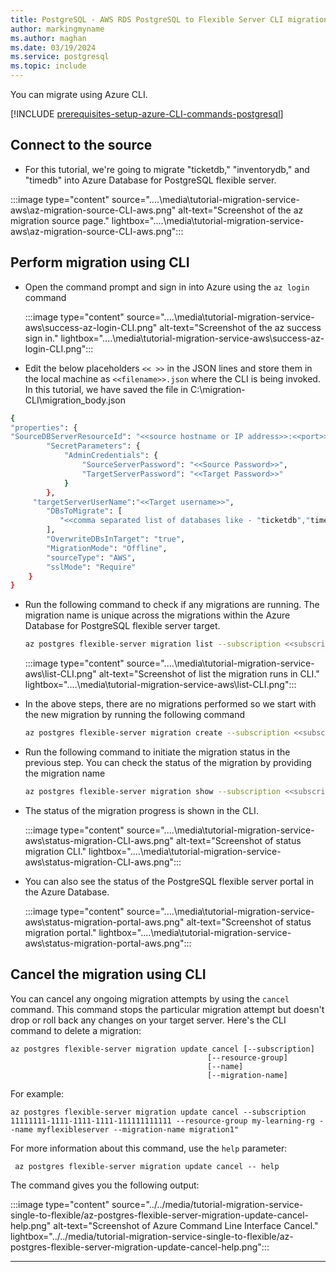 ```yaml
---
title: PostgreSQL - AWS RDS PostgreSQL to Flexible Server CLI migration
author: markingmyname
ms.author: maghan
ms.date: 03/19/2024
ms.service: postgresql
ms.topic: include
---
```


You can migrate using Azure CLI.

[!INCLUDE [prerequisites-setup-azure-CLI-commands-postgresql](../prerequisites/prerequisites-setup-azure-cli-commands-postgresql.md)]

## Connect to the source

- For this tutorial, we're going to migrate "ticketdb," "inventorydb," and "timedb" into Azure Database for PostgreSQL flexible server.

:::image type="content" source="..\..\media\tutorial-migration-service-aws\az-migration-source-CLI-aws.png" alt-text="Screenshot of the az migration source page." lightbox="..\..\media\tutorial-migration-service-aws\az-migration-source-CLI-aws.png":::

## Perform migration using CLI

- Open the command prompt and sign in into Azure using the `az login` command

    :::image type="content" source="..\..\media\tutorial-migration-service-aws\success-az-login-CLI.png" alt-text="Screenshot of the az success sign in." lightbox="..\..\media\tutorial-migration-service-aws\success-az-login-CLI.png":::

- Edit the below placeholders `<< >>` in the JSON lines and store them in the local machine as `<<filename>>.json` where the CLI is being invoked. In this tutorial, we have saved the file in C:\migration-CLI\migration_body.json

```bash
{
"properties": {
"SourceDBServerResourceId": "<<source hostname or IP address>>:<<port>>@<<username>>",
        "SecretParameters": {
            "AdminCredentials": {
                "SourceServerPassword": "<<Source Password>>",
                "TargetServerPassword": "<<Target Password>>"
            }
        },
     "targetServerUserName":"<<Target username>>",
        "DBsToMigrate": [
           "<<comma separated list of databases like - "ticketdb","timedb","inventorydb">>"
        ],
        "OverwriteDBsInTarget": "true",
        "MigrationMode": "Offline",
        "sourceType": "AWS",
        "sslMode": "Require"
    }
}
```

- Run the following command to check if any migrations are running. The migration name is unique across the migrations within the Azure Database for PostgreSQL flexible server target.

    ```bash
    az postgres flexible-server migration list --subscription <<subscription ID>> --resource-group <<resource group name>> --name <<Name of the Flexible  Server>> --filter All
    ```

    :::image type="content" source="..\..\media\tutorial-migration-service-aws\list-CLI.png" alt-text="Screenshot of list the migration runs in CLI." lightbox="..\..\media\tutorial-migration-service-aws\list-CLI.png":::

- In the above steps, there are no migrations performed so we start with the new migration by running the following command

    ```bash
    az postgres flexible-server migration create --subscription <<subscription ID>> --resource-group <<resource group name>> --name <<Name of the Flexible Server>> --migration-name <<Unique Migration Name>> --migration-option ValidateAndMigrate --properties "C:\migration-cli\migration_body.json"
    ```

- Run the following command to initiate the migration status in the previous step. You can check the status of the migration by providing the migration name

    ```bash
    az postgres flexible-server migration show --subscription <<subscription ID>> --resource-group <<resource group name>> --name <<Name of the Flexible Server>> --migration-name <<Migration ID>>
    ```

- The status of the migration progress is shown in the CLI.

    :::image type="content" source="..\..\media\tutorial-migration-service-aws\status-migration-CLI-aws.png" alt-text="Screenshot of status migration CLI." lightbox="..\..\media\tutorial-migration-service-aws\status-migration-CLI-aws.png":::

- You can also see the status of the PostgreSQL flexible server portal in the Azure Database.

    :::image type="content" source="..\..\media\tutorial-migration-service-aws\status-migration-portal-aws.png" alt-text="Screenshot of status migration portal." lightbox="..\..\media\tutorial-migration-service-aws\status-migration-portal-aws.png":::

## Cancel the migration using CLI

You can cancel any ongoing migration attempts by using the `cancel` command. This command stops the particular migration attempt but doesn't drop or roll back any changes on your target server. Here's the CLI command to delete a migration:

```azurecli
az postgres flexible-server migration update cancel [--subscription]
                                            [--resource-group]
                                            [--name]
                                            [--migration-name]
```

For example:

```azurecli-interactive
az postgres flexible-server migration update cancel --subscription 11111111-1111-1111-1111-111111111111 --resource-group my-learning-rg --name myflexibleserver --migration-name migration1"
```

For more information about this command, use the `help` parameter:

```azurecli-interactive
 az postgres flexible-server migration update cancel -- help
 ```

The command gives you the following output:

:::image type="content" source="../../media/tutorial-migration-service-single-to-flexible/az-postgres-flexible-server-migration-update-cancel-help.png" alt-text="Screenshot of Azure Command Line Interface Cancel." lightbox="../../media/tutorial-migration-service-single-to-flexible/az-postgres-flexible-server-migration-update-cancel-help.png":::

---